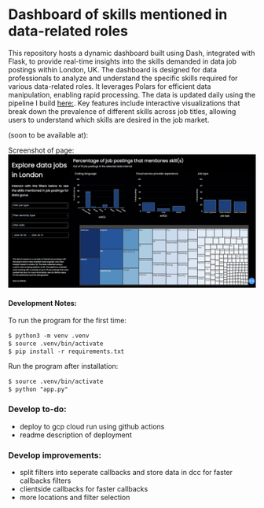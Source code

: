 # Dashboard of skills mentioned in data-related roles
This repository hosts a dynamic dashboard built using Dash, integrated with Flask, to provide real-time insights into the skills demanded in data job postings within London, UK. The dashboard is designed for data professionals to analyze and understand the specific skills required for various data-related roles. It leverages Polars for efficient data manipulation, enabling rapid processing. The data is updated daily using the pipeline I build [here:](https://github.com/lalelisealstad/dataengineer-job-scraper-etl). Key features include interactive visualizations that break down the prevalence of different skills across job titles, allowing users to understand which skills are desired in the job market. 

(soon to be available at): 

Screenshot of page: 
![alt text](image.png)

#### Development Notes:
To run the program for the first time:
```
$ python3 -m venv .venv
$ source .venv/bin/activate 
$ pip install -r requirements.txt
```

Run the program after installation:
```
$ source .venv/bin/activate
$ python "app.py"
```


### Develop to-do: 
- deploy to gcp cloud run using github actions
- readme description of deployment

### Develop improvements: 
- split filters into seperate callbacks and store data in dcc for faster callbacks filters
- clientside callbacks for faster callbacks
- more locations and filter selection 